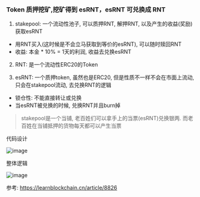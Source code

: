 ### Token 质押挖矿,挖矿得到 esRNT，esRNT 可兑换成 RNT
1. stakepool: 一个流动性池子, 可以质押RNT, 解押RNT, 以及产生的收益(奖励)获取esRNT
+ 用RNT买入(这时候是不会立马获取到等价的esRNT), 可以随时赎回RNT
+ 收益: 本金 * 10% = 1天的利润, 收益去兑换esRNT

2. RNT: 是一个流动性ERC20的Token

3. esRNT: 一个质押token, 虽然也是ERC20, 但是性质不一样不会在市面上流动, 只会在stakepool流动, 去兑换RNT的逻辑
+ 锁仓性: 不能直接转让或兑换
+ 当esRNT被兑换的时候, 兑换RNT并且burn掉

> stakepool是一个当铺, 老百姓们可以拿手上的当票(esRNT)兑换银两. 而老百姓在当铺抵押的货物每天都可以产生当票

代码设计

![image](https://github.com/user-attachments/assets/cbd72601-41e3-450e-9046-cad9dfd91b13)

整体逻辑

![image](https://github.com/user-attachments/assets/44c4f991-bb3d-4d18-ac0d-e64ccc5762ad)


参考: https://learnblockchain.cn/article/8826
